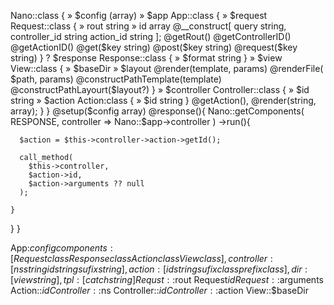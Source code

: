 Nano::class {
  » $config (array)
  » $app App::class {
  » $request Request::class {
  » rout string
  » id array
  @__construct[
    query string,
    controller_id string
    action_id string
  ];
  @getRout()
  @getControllerID()
  @getActionID()
  @get($key string)
  @post($key string)
  @request($key string)
  }
  ? $response Response::class {
    » $format string
  }
  » $view View::class {
    » $baseDir
    » $layout
    @render(template, params)
    @renderFile( $path, params)
    @constructPathTemplate(template)
    @constructPathLayourt($layout?)
  }
  » $controller Controller::class {
    » $id string
    » $action Action:class {
      » $id string
    }
    @getAction(),
    @render(string, array);
    }
  }
  @setup($config array)
  @response(){
    Nano::getComponents( RESPONSE,
      controller => Nano::$app->controller
    )
    ->run(){

      $action = $this->controller->action->getId();

      call_method(
        $this->controller,
        $action->id,
        $action->arguments ?? null
      );

    }
  }
}

App:$config
components : [
Request class
Response class
Action class
View class
],
controller : [
ns string
id string
sufix string
],
action : [
id string
sufix class
prefix class
],
dir : [
view string
],
tpl : [
catch string
]
Requst::$rout
Request$id
Request::$arguments
Action::$id
Controller::$ns
Controller::$id
Controller::$action
View::$baseDir